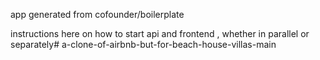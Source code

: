 app generated from cofounder/boilerplate

instructions here on how to start api and frontend , whether in parallel or separately# a-clone-of-airbnb-but-for-beach-house-villas-main
